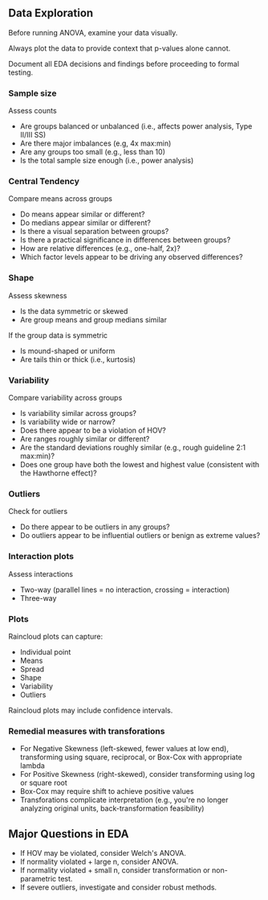 ## Data Exploration

Before running ANOVA, examine your data visually. 

Always plot the data to provide context that p-values alone cannot. 

Document all EDA decisions and findings before proceeding to formal testing. 

### Sample size

Assess counts
- Are groups balanced or unbalanced (i.e., affects power analysis, Type II/III SS)
- Are there major imbalances (e.g, 4x max:min)
- Are any groups too small (e.g., less than 10)
- Is the total sample size enough (i.e., power analysis)

### Central Tendency

Compare means across groups
- Do means appear similar or different?
- Do medians appear similar or different?
- Is there a visual separation between groups?
- Is there a practical significance in differences between groups?
- How are relative differences (e.g., one-half, 2x)?
- Which factor levels appear to be driving any observed differences?

### Shape

Assess skewness
- Is the data symmetric or skewed
- Are group means and group medians similar

If the group data is symmetric 
- Is mound-shaped or uniform 
- Are tails thin or thick (i.e., kurtosis)

### Variability

Compare variability across groups
- Is variability similar across groups?
- Is variability wide or narrow?
- Does there appear to be a violation of HOV?
- Are ranges roughly similar or different?
- Are the standard deviations roughly similar (e.g., rough guideline 2:1 max:min)?
- Does one group have both the lowest and highest value (consistent with the Hawthorne effect)? 

### Outliers

Check for outliers
- Do there appear to be outliers in any groups?
- Do outliers appear to be influential outliers or benign as extreme values?

### Interaction plots

Assess interactions
- Two-way (parallel lines = no interaction, crossing = interaction)
- Three-way

### Plots

Raincloud plots can capture: 
- Individual point
- Means
- Spread
- Shape
- Variability
- Outliers

Raincloud plots may include confidence intervals. 

### Remedial measures with transforations

- For Negative Skewness (left-skewed, fewer values at low end), transforming using square, reciprocal, or Box-Cox with appropriate lambda
- For Positive Skewness (right-skewed), consider transforming using log or square root
- Box-Cox may require shift to achieve positive values
- Transforations complicate interpretation (e.g., you're no longer analyzing original units, back-transformation feasibility)

## Major Questions in EDA

- If HOV may be violated, consider Welch's ANOVA. 
- If normality violated + large n, consider ANOVA. 
- If normality violated + small n, consider transformation or non-parametric test. 
- If severe outliers, investigate and consider robust methods. 
